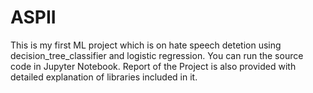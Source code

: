 # ASPII
This is my first ML project which is on hate speech detetion using decision_tree_classifier and logistic regression.
You can run the source code in Jupyter Notebook.
Report of the Project is also provided with detailed explanation of libraries included in it.
